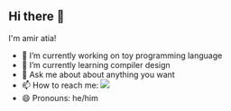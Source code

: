 ## Hi there 👋
I'm amir atia!


- 🔭 I’m currently working on toy programming language
- 🌱 I’m currently learning compiler design
- 💬 Ask me about about anything you want
- 📫 How to reach me: <a href="https://discord.gg/BxkFpvpbnM"><img src="https://img.shields.io/discord/1280246470531878984?logo=discord"></a>
- 😄 Pronouns: he/him
